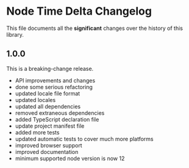 
# Node Time Delta Changelog

This file documents all the **significant** changes over the history of this library.

## 1.0.0

This is a breaking-change release.

- API improvements and changes
- done some serious refactoring
- updated locale file format
- updated locales
- updated all dependencies
- removed extraneous dependencies
- added TypeScript declaration file
- update project manifest file
- added more tests
- updated automatic tests to cover much more platforms
- improved browser support
- improved documentation
- minimum supported node version is now 12
